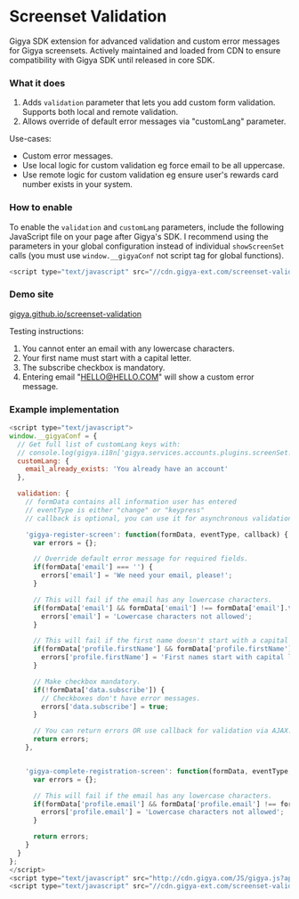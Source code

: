# Screenset Validation
Gigya SDK extension for advanced validation and custom error messages for Gigya screensets. Actively maintained and loaded from CDN to ensure compatibility with Gigya SDK until released in core SDK.

### What it does
1. Adds ````validation```` parameter that lets you add custom form validation. Supports both local and remote validation.
2. Allows override of default error messages via "customLang" parameter.

Use-cases:
- Custom error messages.
- Use local logic for custom validation eg force email to be all uppercase.
- Use remote logic for custom validation eg ensure user's rewards card number exists in your system.

### How to enable
To enable the ````validation```` and ````customLang```` parameters, include the following JavaScript file on your page after Gigya's SDK. I recommend using the parameters in your global configuration instead of individual ````showScreenSet```` calls (you must use ````window.__gigyaConf```` not script tag for global functions).

````js
<script type="text/javascript" src="//cdn.gigya-ext.com/screenset-validation.min.js"></script>
````

### Demo site
[gigya.github.io/screenset-validation](http://gigya.github.io/screenset-validation)

Testing instructions:

1. You cannot enter an email with any lowercase characters.
2. Your first name must start with a capital letter.
3. The subscribe checkbox is mandatory.
4. Entering email "HELLO@HELLO.COM" will show a custom error message.

### Example implementation
````js
<script type="text/javascript">
window.__gigyaConf = {
  // Get full list of customLang keys with:
  // console.log(gigya.i18n['gigya.services.accounts.plugins.screenSet.js']['en']);
  customLang: {
    email_already_exists: 'You already have an account'
  },

  validation: {
    // formData contains all information user has entered
    // eventType is either "change" or "keypress"
    // callback is optional, you can use it for asynchronous validation or just use return

    'gigya-register-screen': function(formData, eventType, callback) {
      var errors = {};

      // Override default error message for required fields.
      if(formData['email'] === '') {
        errors['email'] = 'We need your email, please!';
      }

      // This will fail if the email has any lowercase characters.
      if(formData['email'] && formData['email'] !== formData['email'].toUpperCase()) {
        errors['email'] = 'Lowercase characters not allowed';
      }

      // This will fail if the first name doesn't start with a capital letter.
      if(formData['profile.firstName'] && formData['profile.firstName'].substr(0, 1) !== formData['profile.firstName'].toUpperCase().substr(0, 1)) {
        errors['profile.firstName'] = 'First names start with capital letters';
      }

      // Make checkbox mandatory.
      if(!formData['data.subscribe']) {
        // Checkboxes don't have error messages.
        errors['data.subscribe'] = true;
      }

      // You can return errors OR use callback for validation via AJAX.
      return errors;
    },


    'gigya-complete-registration-screen': function(formData, eventType, callback) {
      var errors = {};

      // This will fail if the email has any lowercase characters.
      if(formData['profile.email'] && formData['profile.email'] !== formData['profile.email'].toUpperCase()) {
        errors['profile.email'] = 'Lowercase characters not allowed';
      }

      return errors;
    }
  }
};
</script>
<script type="text/javascript" src="http://cdn.gigya.com/JS/gigya.js?apiKey=3_56CgIuwIjbF03nCwBUkuXzAOlYBkzfiH6PDqavQEESvOk-zxB2tr2xAP2YgDg6Ih"></script>
<script type="text/javascript" src="//cdn.gigya-ext.com/screenset-validation.min.js"></script>
````
